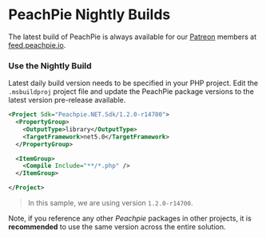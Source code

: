 # PeachPie Nightly Builds

The latest build of PeachPie is always available for our [Patreon](https://www.patreon.com/pchpcompiler) members at [feed.peachpie.io](https://feed.peachpie.io/).

### Use the Nightly Build

Latest daily build version needs to be specified in your PHP project. Edit the `.msbuildproj` project file and update the PeachPie package versions to the latest version pre-release available.

```xml
<Project Sdk="Peachpie.NET.Sdk/1.2.0-r14700">
  <PropertyGroup>
    <OutputType>library</OutputType>
    <TargetFramework>net5.0</TargetFramework>
  </PropertyGroup>

  <ItemGroup>
    <Compile Include="**/*.php" />
  </ItemGroup>

</Project>
```

> In this sample, we are using version `1.2.0-r14700`.

Note, if you reference any other *Peachpie* packages in other projects, it is **recommended** to use the same version across the entire solution.
